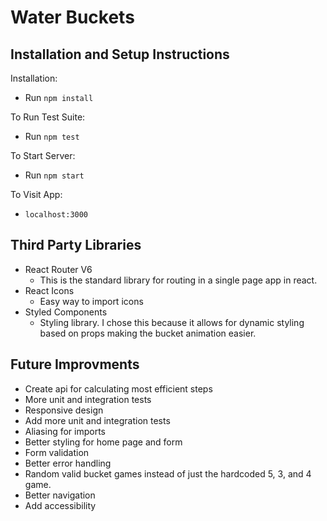 # Water Buckets

## Installation and Setup Instructions

Installation:

* Run `npm install` 

To Run Test Suite:  

* Run `npm test`  

To Start Server:

* Run `npm start`  

To Visit App:

* `localhost:3000` 

## Third Party Libraries
* React Router V6
  * This is the standard library for routing in a single page app in react.  
* React Icons
  * Easy way to import icons
* Styled Components
  * Styling library.  I chose this because it allows for dynamic styling based on props making the bucket animation easier.

## Future Improvments
* Create api for calculating most efficient steps
* More unit and integration tests
* Responsive design
* Add more unit and integration tests
* Aliasing for imports
* Better styling for home page and form
* Form validation
* Better error handling
* Random valid bucket games instead of just the hardcoded 5, 3, and 4 game.
* Better navigation
* Add accessibility